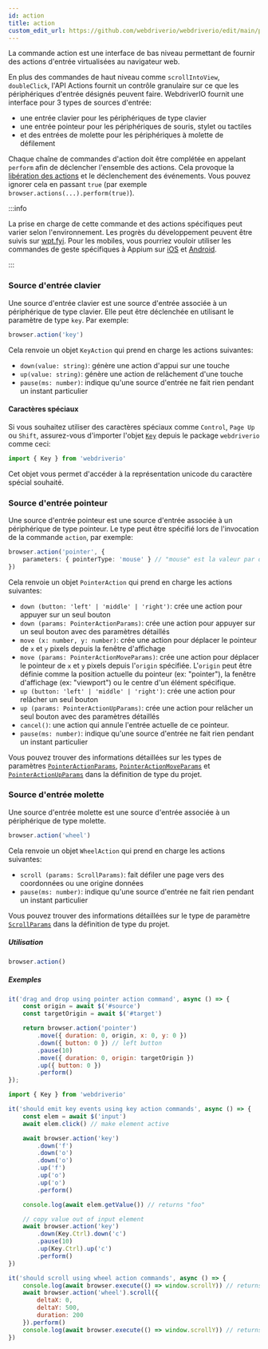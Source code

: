 ```yaml
---
id: action
title: action
custom_edit_url: https://github.com/webdriverio/webdriverio/edit/main/packages/webdriverio/src/commands/browser/action.ts
---
```


La commande action est une interface de bas niveau permettant de fournir des actions d'entrée virtualisées au navigateur web.

En plus des commandes de haut niveau comme `scrollIntoView`, `doubleClick`, l'API Actions fournit un contrôle granulaire
sur ce que les périphériques d'entrée désignés peuvent faire. WebdriverIO fournit une interface pour 3 types de sources
d'entrée:

- une entrée clavier pour les périphériques de type clavier
- une entrée pointeur pour les périphériques de souris, stylet ou tactiles
- et des entrées de molette pour les périphériques à molette de défilement

Chaque chaîne de commandes d'action doit être complétée en appelant `perform` afin de déclencher l'ensemble des actions. Cela
provoque la [libération des actions](https://w3c.github.io/webdriver/#release-actions) et le déclenchement des événements. Vous pouvez
ignorer cela en passant `true` (par exemple `browser.actions(...).perform(true)`).

:::info

La prise en charge de cette commande et des actions spécifiques peut varier selon l'environnement. Les progrès du développement
peuvent être suivis sur [wpt.fyi](https://wpt.fyi/results/webdriver/tests/perform_actions?label=experimental&label=master&aligned).
Pour les mobiles, vous pourriez vouloir utiliser les commandes de geste spécifiques à Appium sur [iOS](https://github.com/appium/appium-xcuitest-driver#mobile-pinch)
et [Android](https://github.com/appium/appium-uiautomator2-driver#mobile-gesture-commands).

:::

### Source d'entrée clavier

Une source d'entrée clavier est une source d'entrée associée à un périphérique de type clavier. Elle peut être déclenchée
en utilisant le paramètre de type `key`. Par exemple:

```ts
browser.action('key')
```

Cela renvoie un objet `KeyAction` qui prend en charge les actions suivantes:

- `down(value: string)`: génère une action d'appui sur une touche
- `up(value: string)`: génère une action de relâchement d'une touche
- `pause(ms: number)`: indique qu'une source d'entrée ne fait rien pendant un instant particulier

#### Caractères spéciaux

Si vous souhaitez utiliser des caractères spéciaux comme `Control`, `Page Up` ou `Shift`, assurez-vous d'importer
l'objet [`Key`](https://github.com/webdriverio/webdriverio/blob/main/packages/webdriverio/src/constants.ts#L352-L417)
depuis le package `webdriverio` comme ceci:

```ts
import { Key } from 'webdriverio'
```

Cet objet vous permet d'accéder à la représentation unicode du caractère spécial souhaité.

### Source d'entrée pointeur

Une source d'entrée pointeur est une source d'entrée associée à un périphérique de type pointeur. Le type peut être
spécifié lors de l'invocation de la commande `action`, par exemple:

```ts
browser.action('pointer', {
    parameters: { pointerType: 'mouse' } // "mouse" est la valeur par défaut, aussi possible: "pen" ou "touch"
})
```

Cela renvoie un objet `PointerAction` qui prend en charge les actions suivantes:

- `down (button: 'left' | 'middle' | 'right')`: crée une action pour appuyer sur un seul bouton
- `down (params: PointerActionParams)`: crée une action pour appuyer sur un seul bouton avec des paramètres détaillés
- `move (x: number, y: number)`: crée une action pour déplacer le pointeur de `x` et `y` pixels depuis la fenêtre d'affichage
- `move (params: PointerActionMoveParams)`: crée une action pour déplacer le pointeur de `x` et `y` pixels depuis
  l'`origin` spécifiée. L'`origin` peut être définie comme la position actuelle du pointeur (ex: "pointer"), la fenêtre d'affichage
  (ex: "viewport") ou le centre d'un élément spécifique.
- `up (button: 'left' | 'middle' | 'right')`: crée une action pour relâcher un seul bouton
- `up (params: PointerActionUpParams)`: crée une action pour relâcher un seul bouton avec des paramètres détaillés
- `cancel()`: une action qui annule l'entrée actuelle de ce pointeur.
- `pause(ms: number)`: indique qu'une source d'entrée ne fait rien pendant un instant particulier

Vous pouvez trouver des informations détaillées sur les types de paramètres [`PointerActionParams`](https://github.com/webdriverio/webdriverio/blob/8ca026c75bf7c27ef9d574f0ec48d8bc13658602/packages/webdriverio/src/utils/actions/pointer.ts#L20-L35), [`PointerActionMoveParams`](https://github.com/webdriverio/webdriverio/blob/8ca026c75bf7c27ef9d574f0ec48d8bc13658602/packages/webdriverio/src/utils/actions/pointer.ts#L20-L42) et [`PointerActionUpParams`](https://github.com/webdriverio/webdriverio/blob/8ca026c75bf7c27ef9d574f0ec48d8bc13658602/packages/webdriverio/src/utils/actions/pointer.ts#L13-L19)
dans la définition de type du projet.

### Source d'entrée molette

Une source d'entrée molette est une source d'entrée associée à un périphérique de type molette.

```ts
browser.action('wheel')
```

Cela renvoie un objet `WheelAction` qui prend en charge les actions suivantes:

- `scroll (params: ScrollParams)`: fait défiler une page vers des coordonnées ou une origine données
- `pause(ms: number)`: indique qu'une source d'entrée ne fait rien pendant un instant particulier

Vous pouvez trouver des informations détaillées sur le type de paramètre [`ScrollParams`](https://github.com/webdriverio/webdriverio/blob/8ca026c75bf7c27ef9d574f0ec48d8bc13658602/packages/webdriverio/src/utils/actions/wheel.ts#L4-L29) dans la définition de type du projet.

##### Utilisation

```js
browser.action()
```

##### Exemples

```js title="pointer-action.js"
it('drag and drop using pointer action command', async () => {
    const origin = await $('#source')
    const targetOrigin = await $('#target')

    return browser.action('pointer')
        .move({ duration: 0, origin, x: 0, y: 0 })
        .down({ button: 0 }) // left button
        .pause(10)
        .move({ duration: 0, origin: targetOrigin })
        .up({ button: 0 })
        .perform()
});
```

```js title="key-action.js"
import { Key } from 'webdriverio'

it('should emit key events using key action commands', async () => {
    const elem = await $('input')
    await elem.click() // make element active

    await browser.action('key')
        .down('f')
        .down('o')
        .down('o')
        .up('f')
        .up('o')
        .up('o')
        .perform()

    console.log(await elem.getValue()) // returns "foo"

    // copy value out of input element
    await browser.action('key')
        .down(Key.Ctrl).down('c')
        .pause(10)
        .up(Key.Ctrl).up('c')
        .perform()
})
```

```js title="wheel-action.js"
it('should scroll using wheel action commands', async () => {
    console.log(await browser.execute(() => window.scrollY)) // returns 0
    await browser.action('wheel').scroll({
        deltaX: 0,
        deltaY: 500,
        duration: 200
    }).perform()
    console.log(await browser.execute(() => window.scrollY)) // returns 500
})
```